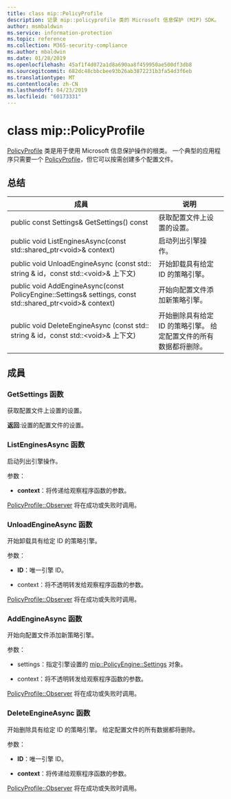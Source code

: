 ```yaml
---
title: class mip::PolicyProfile
description: 记录 mip::policyprofile 类的 Microsoft 信息保护 (MIP) SDK。
author: msmbaldwin
ms.service: information-protection
ms.topic: reference
ms.collection: M365-security-compliance
ms.author: mbaldwin
ms.date: 01/28/2019
ms.openlocfilehash: 45af1f4d072a1d8a690aa8f459950ae500df3db8
ms.sourcegitcommit: 682dc48cbbcbee93b26ab3872231b3fa54d3f6eb
ms.translationtype: MT
ms.contentlocale: zh-CN
ms.lasthandoff: 04/23/2019
ms.locfileid: "60173331"
---
```

# <a name="class-mippolicyprofile"></a>class mip::PolicyProfile 
[PolicyProfile](class_mip_policyprofile.md) 类是用于使用 Microsoft 信息保护操作的根类。 一个典型的应用程序只需要一个 [PolicyProfile](class_mip_policyprofile.md)，但它可以按需创建多个配置文件。
  
## <a name="summary"></a>总结
 成員                        | 说明                                
--------------------------------|---------------------------------------------
public const Settings& GetSettings() const  |  获取配置文件上设置的设置。
public void ListEnginesAsync(const std::shared_ptr\<void\>& context)  |  启动列出引擎操作。
public void UnloadEngineAsync (const std:: string & id，const std::\<void\>& 上下文)  |  开始卸载具有给定 ID 的策略引擎。
public void AddEngineAsync(const PolicyEngine::Settings& settings, const std::shared_ptr\<void\>& context)  |  开始向配置文件添加新策略引擎。
public void DeleteEngineAsync (const std:: string & id，const std::\<void\>& 上下文)  |  开始删除具有给定 ID 的策略引擎。 给定配置文件的所有数据都将删除。
  
## <a name="members"></a>成員
  
### <a name="getsettings-function"></a>GetSettings 函数
获取配置文件上设置的设置。

  
**返回**:设置的配置文件的设置。
  
### <a name="listenginesasync-function"></a>ListEnginesAsync 函数
启动列出引擎操作。

参数：  
* **context**：将传递给观察程序函数的参数。 


[PolicyProfile::Observer](class_mip_policyprofile_observer.md) 将在成功或失败时调用。
  
### <a name="unloadengineasync-function"></a>UnloadEngineAsync 函数
开始卸载具有给定 ID 的策略引擎。

参数：  
* **ID**：唯一引擎 ID。 


* context：将不透明转发给观察程序函数的参数。 


[PolicyProfile::Observer](class_mip_policyprofile_observer.md) 将在成功或失败时调用。
  
### <a name="addengineasync-function"></a>AddEngineAsync 函数
开始向配置文件添加新策略引擎。

参数：  
* settings：指定引擎设置的 [mip::PolicyEngine::Settings](class_mip_policyengine_settings.md) 对象。 


* context：将不透明转发给观察程序函数的参数。 


[PolicyProfile::Observer](class_mip_policyprofile_observer.md) 将在成功或失败时调用。
  
### <a name="deleteengineasync-function"></a>DeleteEngineAsync 函数
开始删除具有给定 ID 的策略引擎。 给定配置文件的所有数据都将删除。

参数：  
* **ID**：唯一引擎 ID。 


* **context**：将传递给观察程序函数的参数。 


[PolicyProfile::Observer](class_mip_policyprofile_observer.md) 将在成功或失败时调用。